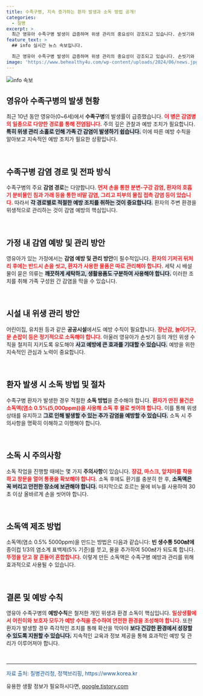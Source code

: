 ```yaml
---
title: 수족구병, 지속 증가하는 환자 발생과 소독 방법 공개!
categories:
  - 질병
excerpt: >
  최근 영유아 수족구병 발생이 급증하며 위생 관리의 중요성이 강조되고 있습니다. 손씻기와 소독으로 가족과 시설에서의 감염을 예방하세요!
feature_text: >
  ## info 실시간 뉴스 속보입니다.

  최근 영유아 수족구병 발생이 급증하며 위생 관리의 중요성이 강조되고 있습니다. 손씻기와 소독으로 가족과 시설에서의 감염을 예방하세요!
image: 'https://www.behealthy4u.com/wp-content/uploads/2024/06/news.jpg'
---
```


<p><img src="https://www.behealthy4u.com/wp-content/uploads/2024/06/news.jpg" alt="info 속보" /></p>

<h2 data-ke-size="size26">영유아 수족구병의 발생 현황</h2>

<p data-ke-size="size16">최근 10년 동안 영유아(0~6세)에서 <b>수족구병</b>의 발생률이 급증했습니다. <b><span style="color: #ee2323;">이 병은 감염병의 일종으로 다양한 경로를 통해 전염됩니다.</span></b> 주의 깊은 관찰과 예방 조치가 필요합니다. <b><span style="background-color: #21538527;">특히 위생 관리 소홀로 인해 가족 간 감염이 발생하기 쉽습니다.</span></b> 이에 따른 예방 수칙을 알아보고 지속적인 예방 조치가 필요한 상황입니다.</p>

<p data-ke-size="size16">&nbsp;</p>

<h2 data-ke-size="size26">수족구병 감염 경로 및 전파 방식</h2>

<p data-ke-size="size16">수족구병의 주요 <b>감염 경로</b>는 다양합니다. <b><span style="color: #ee2323;">먼저 손을 통한 분변-구강 감염, 환자의 호흡기 분비물인 침과 가래 등을 통한 비말 감염, 그리고 피부의 물집 접촉 감염 등이 있습니다.</span></b> 따라서 <b><span style="background-color: #21538527;">각 경로별로 적절한 예방 조치를 취하는 것이 중요합니다.</span></b> 환자의 주변 환경을 위생적으로 관리하는 것이 감염 예방의 핵심입니다.</p>

<p data-ke-size="size16">&nbsp;</p>

<h2 data-ke-size="size26">가정 내 감염 예방 및 관리 방안</h2>

<p data-ke-size="size16">영유아가 있는 가정에서는 <b>감염 예방 및 관리 방안</b>이 필수적입니다. <b><span style="color: #ee2323;">환자의 기저귀 뒤처리 후에는 반드시 손을 씻고, 환자가 사용한 물품은 따로 관리해야 합니다.</span></b> 세탁 시 배설물이 묻은 의류는 <b><span style="background-color: #21538527;">깨끗하게 세탁하고, 생활용품도 구분하여 사용해야 합니다.</span></b> 이러한 조치를 취해 가족 구성원 간 감염을 막을 수 있습니다.</p>

<p data-ke-size="size16">&nbsp;</p>

<h2 data-ke-size="size26">시설 내 위생 관리 방안</h2>

<p data-ke-size="size16">어린이집, 유치원 등과 같은 <b>공공시설</b>에서도 예방 수칙이 필요합니다. <b><span style="color: #ee2323;">장난감, 놀이기구, 문 손잡이 등은 정기적으로 소독해야 합니다.</span></b> 아울러 영유아가 손씻기 등의 개인 위생 수칙을 철저히 지키도록 유도해야 <b><span style="background-color: #21538527;">사고 예방에 큰 효과를 기대할 수 있습니다.</span></b> 예방을 위한 지속적인 관심과 노력이 중요합니다.</p>

<p data-ke-size="size16">&nbsp;</p>

<h2 data-ke-size="size26">환자 발생 시 소독 방법 및 절차</h2>

<p data-ke-size="size16">수족구병 환자가 발생한 경우 적절한 <b>소독 방법</b>을 준수해야 합니다. <b><span style="color: #ee2323;">환자가 만진 물건은 소독액(염소 0.5%(5,000ppm))을 사용해 소독 후 물로 씻어야 합니다.</span></b> 이를 통해 위생 상태를 유지하고 <b><span style="background-color: #21538527;">그로 인해 발생할 수 있는 추가 감염을 예방할 수 있습니다.</span></b> 소독 시 주의사항을 명확히 이해하고 이행해야 합니다.</p>

<p data-ke-size="size16">&nbsp;</p>

<h2 data-ke-size="size26">소독 시 주의사항</h2>

<p data-ke-size="size16">소독 작업을 진행할 때에는 몇 가지 <b>주의사항</b>이 있습니다. <b><span style="color: #ee2323;">장갑, 마스크, 앞치마를 착용하고 창문을 열어 통풍을 확보해야 합니다.</span></b> 소독 후에도 환기를 충분히 한 후, <b><span style="background-color: #21538527;">소독액은 꼭 버리고 안전한 장소에 보관해야 합니다.</span></b> 마지막으로 흐르는 물에 비누를 사용하여 30초 이상 올바르게 손을 씻어야 합니다.</p>

<p data-ke-size="size16">&nbsp;</p>

<h2 data-ke-size="size26">소독액 제조 방법</h2>

<p data-ke-size="size16">소독액(염소 0.5% 5000ppm)을 만드는 방법은 다음과 같습니다: <b>빈 생수통 500㎖에</b> 종이컵 1/3의 염소계 표백제(5% 기준)를 붓고, 물을 추가하여 500㎖가 되도록 합니다. <b><span style="color: #ee2323;">뚜껑을 닫고 잘 흔들어 혼합합니다.</span></b> 이렇게 만든 소독액은 수족구병 예방과 관리를 위해 효과적으로 사용될 수 있습니다.</p>

<p data-ke-size="size16">&nbsp;</p>

<h2 data-ke-size="size26">결론 및 예방 수칙</h2>

<p data-ke-size="size16">영유아 수족구병의 <b>예방수칙</b>은 철저한 개인 위생과 환경 소독이 핵심입니다. <b><span style="color: #ee2323;">일상생활에서 어린이와 보호자 모두가 예방 수칙을 준수하여 안전한 환경을 조성해야 합니다.</span></b> 또한 환자가 발생할 경우 즉각적인 조치를 통해 확산을 막아야 <b><span style="background-color: #21538527;">보다 건강한 환경에서 성장할 수 있도록 지원할 수 있습니다.</span></b> 지속적인 교육과 정보 제공을 통해 효과적인 예방 및 관리가 이루어져야 합니다.</p>

<p data-ke-size="size16">&nbsp;</p>

<hr>

<p data-ke-size="size16"><span style="color: #1a5490;">자료 출처: 질병관리청, 정책브리핑, https://www.korea.kr</span></p>
유용한 생활 정보가 필요하시다면, <a href="https://qoogle.tistory.com" rel="dofollow">qoogle.tistory.com</a>


